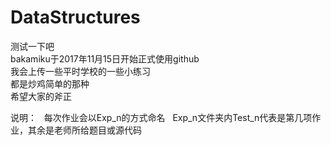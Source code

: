# DataStructures
测试一下吧  
bakamiku于2017年11月15日开始正式使用github  
我会上传一些平时学校的一些小练习  
都是炒鸡简单的那种  
希望大家的斧正  


说明：  
每次作业会以Exp_n的方式命名   
Exp_n文件夹内Test_n代表是第几项作业，其余是老师所给题目或源代码

